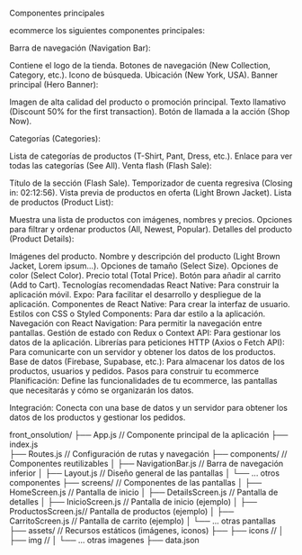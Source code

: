 Componentes principales


ecommerce los siguientes componentes principales:

Barra de navegación (Navigation Bar):

Contiene el logo de la tienda.
Botones de navegación (New Collection, Category, etc.).
Icono de búsqueda.
Ubicación (New York, USA).
Banner principal (Hero Banner):

Imagen de alta calidad del producto o promoción principal.
Texto llamativo (Discount 50% for the first transaction).
Botón de llamada a la acción (Shop Now).

Categorías (Categories):

Lista de categorías de productos (T-Shirt, Pant, Dress, etc.).
Enlace para ver todas las categorías (See All).
Venta flash (Flash Sale):

Título de la sección (Flash Sale).
Temporizador de cuenta regresiva (Closing in: 02:12:56).
Vista previa de productos en oferta (Light Brown Jacket).
Lista de productos (Product List):

Muestra una lista de productos con imágenes, nombres y precios.
Opciones para filtrar y ordenar productos (All, Newest, Popular).
Detalles del producto (Product Details):

Imágenes del producto.
Nombre y descripción del producto (Light Brown Jacket, Lorem ipsum...).
Opciones de tamaño (Select Size).
Opciones de color (Select Color).
Precio total (Total Price).
Botón para añadir al carrito (Add to Cart).
Tecnologías recomendadas
React Native: Para construir la aplicación móvil.
Expo: Para facilitar el desarrollo y despliegue de la aplicación.
Componentes de React Native: Para crear la interfaz de usuario.
Estilos con CSS o Styled Components: Para dar estilo a la aplicación.
Navegación con React Navigation: Para permitir la navegación entre pantallas.
Gestión de estado con Redux o Context API: Para gestionar los datos de la aplicación.
Librerías para peticiones HTTP (Axios o Fetch API): Para comunicarte con un servidor y obtener los datos de los productos.
Base de datos (Firebase, Supabase, etc.): Para almacenar los datos de los productos, usuarios y pedidos.
Pasos para construir tu ecommerce
Planificación: Define las funcionalidades de tu ecommerce, las pantallas que necesitarás y cómo se organizarán los datos.


Integración: Conecta con una base de datos y un servidor para obtener los datos de los productos y gestionar los pedidos.


front_onsolution/
├── App.js             // Componente principal de la aplicación
├── index.js  
├── Routes.js          // Configuración de rutas y navegación
├── components/        // Componentes reutilizables
│   ├── NavigationBar.js   // Barra de navegación inferior
│   ├── Layout.js        // Diseño general de las pantallas
│   └── ... otros componentes
├── screens/           // Componentes de las pantallas
│   ├── HomeScreen.js    // Pantalla de inicio
│   ├── DetailsScreen.js // Pantalla de detalles
│   ├── InicioScreen.js   // Pantalla de inicio (ejemplo)
│   ├── ProductosScreen.js// Pantalla de productos (ejemplo)
│   ├── CarritoScreen.js // Pantalla de carrito (ejemplo)
│   └── ... otras pantallas
├── assets/            // Recursos estáticos (imágenes, iconos)
├── ├── icons         // 
│   ├── img           // 
│   └── ... otras imagenes
├── data.json